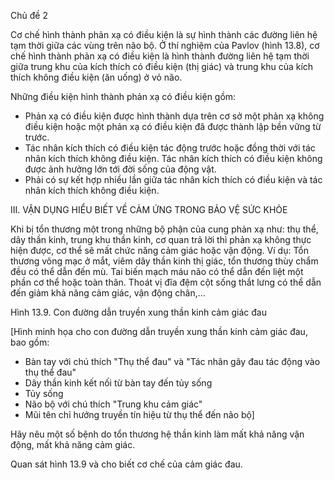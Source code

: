 Chủ đề 2

Cơ chế hình thành phản xạ có điều kiện là sự hình thành các đường liên hệ tạm thời giữa các vùng trên não bộ. Ở thí nghiệm của Pavlov (hình 13.8), cơ chế hình thành phản xạ có điều kiện là hình thành đường liên hệ tạm thời giữa trung khu của kích thích có điều kiện (thị giác) và trung khu của kích thích không điều kiện (ăn uống) ở vỏ não.

Những điều kiện hình thành phản xạ có điều kiện gồm:
- Phản xạ có điều kiện được hình thành dựa trên cơ sở một phản xạ không điều kiện hoặc một phản xạ có điều kiện đã được thành lập bền vững từ trước.
- Tác nhân kích thích có điều kiện tác động trước hoặc đồng thời với tác nhân kích thích không điều kiện. Tác nhân kích thích có điều kiện không được ảnh hưởng lớn tới đời sống của động vật.
- Phải có sự kết hợp nhiều lần giữa tác nhân kích thích có điều kiện và tác nhân kích thích không điều kiện.

III. VẬN DỤNG HIỂU BIẾT VỀ CẢM ỨNG TRONG BẢO VỆ SỨC KHỎE

Khi bị tổn thương một trong những bộ phận của cung phản xạ như: thụ thể, dây thần kinh, trung khu thần kinh, cơ quan trả lời thì phản xạ không thực hiện được, cơ thể sẽ mất chức năng cảm giác hoặc vận động. Ví dụ: Tổn thương võng mạc ở mắt, viêm dây thần kinh thị giác, tổn thương thùy chẩm đều có thể dẫn đến mù. Tai biến mạch máu não có thể dẫn đến liệt một phần cơ thể hoặc toàn thân. Thoát vị đĩa đệm cột sống thắt lưng có thể dẫn đến giảm khả năng cảm giác, vận động chân,...

Hình 13.9. Con đường dẫn truyền xung thần kinh cảm giác đau

[Hình minh họa cho con đường dẫn truyền xung thần kinh cảm giác đau, bao gồm:
- Bàn tay với chú thích "Thụ thể đau" và "Tác nhân gây đau tác động vào thụ thể đau"
- Dây thần kinh kết nối từ bàn tay đến tủy sống
- Tủy sống
- Não bộ với chú thích "Trung khu cảm giác"
- Mũi tên chỉ hướng truyền tín hiệu từ thụ thể đến não bộ]

Hãy nêu một số bệnh do tổn thương hệ thần kinh làm mất khả năng vận động, mất khả năng cảm giác.

Quan sát hình 13.9 và cho biết cơ chế của cảm giác đau.